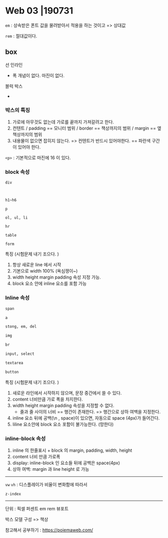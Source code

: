 # Web 03 |190731



`em` : 상속받은 폰트 값을 물려받아서 적용을 하는 것이고 => 상대값

`rem` : 절대값이다. 



## box



선 인라인 

* 폭 개념이 없다. 마진이 없다. 

블럭 박스 

* 



### 박스의 특징

1. 가로에 아무것도 없는데 가로를 끝까지 가져갈려고 한다. 
2. 컨텐트 / padding == 모니터 범위 / border == 책상까지의 범위 / margin ==  옆책상까지의 범위
3. 내용물이 없으면 잡히지 않는다. => 컨텐트가 반드시 있어야한다.  == 파란색 구간이 있어야 한다. 



`<p>` : 기본적으로 마진에 16 이 있다. 



###  block 속성 

```ht
div



h1~h6

p

ol, ul, li

hr

table

form
```

특징  (시험문제 내기 조으다. )

1. 항상 새로운 line 에서 시작 
2. 기본으로 width 100% (욕심쟁이~)
3. width height margin padding 속성 지정 가능.
4. block 요소 안에 inline 요소를 포함 가능 



### Inline 속성

```html
span

a

stong, em, del

img

br

input, select

textarea

button
```

특징 (시험문제 내기 조으다. )

1. 새로운 라인에서 시작하지 않으며, 문장 중간에서 쓸 수 있다. 
2. content 너비만큼 가로 폭을 차지한다. 
3. width height margin padding 속성을 지정할 수 없다. 
   * 줄과 줄 사이의 너비 == 행간이 존재한다. => 행간으로 상하 여백을 지정한다. 
4. inline 요소 뒤에 공백(\n , space)이 있으면, 자동으로 space (4px)가 들어간다. 
5. liline 요소안에 block 요소 포함이 불가능한다. (망한다)



### inline-block 속성

1. inline  의 한줄표시 + block 의 margin, padding, width, height 
2. content 너비 만큼 가로폭
3. display: inline-block 인 요소들 뒤에 공백은 space(4px)
4. 상하 여백: margin 과 line height 로 가능 



---



`vw` `vh` : 디스플레이가 비율이 변화함에 따라서 

`z-index` 



---



단위  : 픽셀 퍼센트 em rem 뷰포트 

박스 모델 구성 => 책상 



참고해서 공부하기 : https://poiemaweb.com/